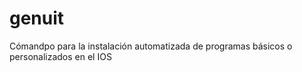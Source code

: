 # genuit
Cómandpo para la instalación automatizada de programas básicos o personalizados en el IOS

